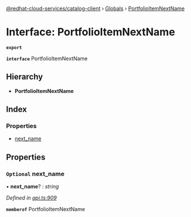 [@redhat-cloud-services/catalog-client](../README.md) › [Globals](../globals.md) › [PortfolioItemNextName](portfolioitemnextname.md)

# Interface: PortfolioItemNextName

**`export`** 

**`interface`** PortfolioItemNextName

## Hierarchy

* **PortfolioItemNextName**

## Index

### Properties

* [next_name](portfolioitemnextname.md#optional-next_name)

## Properties

### `Optional` next_name

• **next_name**? : *string*

*Defined in [api.ts:909](https://github.com/RedHatInsights/javascript-clients.gi/blob/master/packages/catalog/api.ts#L909)*

**`memberof`** PortfolioItemNextName
